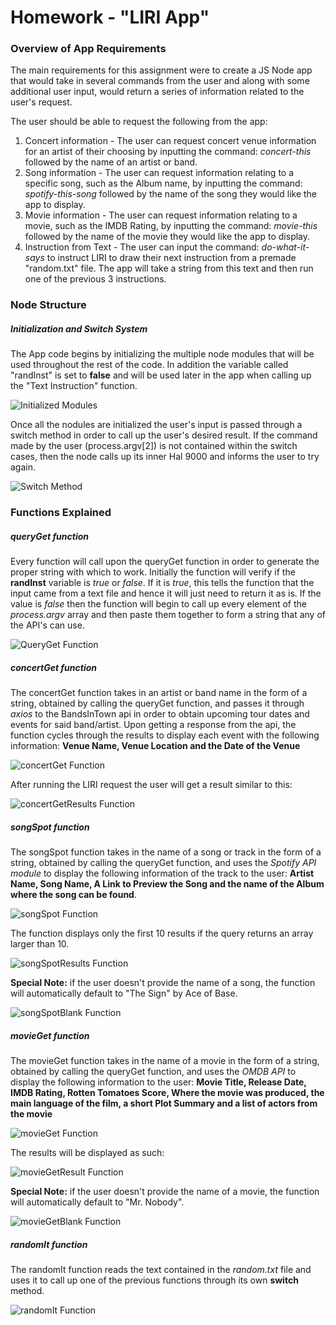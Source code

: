 # Homework - "LIRI App"

### Overview of App Requirements

The main requirements for this assignment were to create a JS Node app that would take in several commands from the user and along with some additional user input, would return a series of information related to the user's request.

The user should be able to request the following from the app:

1. Concert information - The user can request concert venue information for an artist of their choosing by inputting the command: *concert-this* followed by the name of an artist or band.
1. Song information - The user can request information relating to a specific song, such as the Album name, by inputting the command: *spotify-this-song* followed by the name of the song they would like the app to display. 
1. Movie information - The user can request information relating to a movie, such as the IMDB Rating, by inputting the command: *movie-this* followed by the name of the movie they would like the app to display.
1. Instruction from Text - The user can input the command: *do-what-it-says* to instruct LIRI to draw their next instruction from a premade "random.txt" file. The app will take a string from this text and then run one of the previous 3 instructions. 

### Node Structure


##### Initialization and Switch System

The App code begins by initializing the multiple node modules that will be used throughout the rest of the code. In addition the variable called "randInst" is set to **false** and will be used later in the app when calling up the "Text Instruction" function.

![Initialized Modules](markupImages/InitialCode.PNG)

Once all the nodules are initialized the user's input is passed through a switch method in order to call up the user's desired result. If the command made by the user (process.argv[2]) is not contained within the switch cases, then the node calls up its inner Hal 9000 and informs the user to try again.

![Switch Method](markupImages/SwitchCommand.PNG)

### Functions Explained

##### queryGet function

Every function will call upon the queryGet function in order to generate the proper string with which to work. Initially the function will verify if the **randInst** variable is *true* or *false*. If it is *true*, this tells the function that the input came from a text file and hence it will just need to return it as is. If the value is *false* then the function will begin to call up every element of the *process.argv* array and then paste them together to form a string that any of the API's can use.

![QueryGet Function](markupImages/QueryGetFunction.PNG)

##### concertGet function

The concertGet function takes in an artist or band name in the form of a string, obtained by calling the queryGet function, and passes it through *axios* to the BandsInTown api in order to obtain upcoming tour dates and events for said band/artist. Upon getting a response from the api, the function cycles through the results to display each event with the following information: **Venue Name, Venue Location and the Date of the Venue**

![concertGet Function](markupImages/ConcertGetFunction.PNG)

After running the LIRI request the user will get a result similar to this:

![concertGetResults Function](markupImages/ConcertGetResults.PNG)

##### songSpot function

The songSpot function takes in the name of a song or track in the form of a string, obtained by calling the queryGet function, and uses the *Spotify API module* to display the following information of the track to the user: **Artist Name, Song Name, A Link to Preview the Song and the name of the Album where the song can be found**. 

![songSpot Function](markupImages/SongSpotFunction.PNG)

The function displays only the first 10 results if the query returns an array larger than 10. 

![songSpotResults Function](markupImages/SongSpotResults.PNG)

**Special Note:** if the user doesn't provide the name of a song, the function will automatically default to "The Sign" by Ace of Base.

![songSpotBlank Function](markupImages/SongSpotBlank.PNG)

##### movieGet function

The movieGet function takes in the name of a movie in the form of a string, obtained by calling the queryGet function, and uses the *OMDB API* to display the following information to the user: **Movie Title, Release Date, IMDB Rating, Rotten Tomatoes Score, Where the movie was produced, the main language of the film, a short Plot Summary and a list of actors from the movie**

![movieGet Function](markupImages/MovieGetFunction.PNG)

The results will be displayed as such:

![movieGetResult Function](markupImages/MovieGetResult.PNG)

**Special Note:** if the user doesn't provide the name of a movie, the function will automatically default to "Mr. Nobody".

![movieGetBlank Function](markupImages/MovieGetBlank.PNG)

##### randomIt function

The randomIt function reads the text contained in the *random.txt* file and uses it to call up one of the previous functions through its own **switch** method. 

![randomIt Function](markupImages/RandomFunction.PNG)


